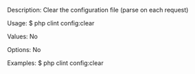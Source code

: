 Description:
  Clear the configuration file (parse on each request)

Usage:
  $ php clint config:clear

Values:
  No

Options:
  No

Examples:
  $ php clint config:clear
